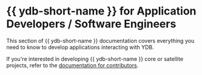 # {{ ydb-short-name }} for Application Developers / Software Engineers

This section of {{ ydb-short-name }} documentation covers everything you need to know to develop applications interacting with YDB.

If you're interested in developing {{ ydb-short-name }} core or satellite projects, refer to the [documentation for contributors](../contributor/index.md).